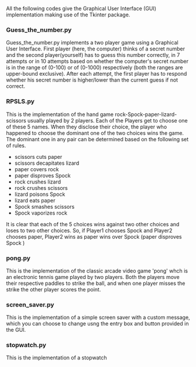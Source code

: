 
All the following codes give the Graphical User Interface (GUI) implementation making use of the Tkinter package.

### Guess_the_number.py

Guess_the_number.py implements a two player game using a Graphical User Interface. First player (here, the computer) thinks of a secret number and the second player(yourself)  has to guess this number correctly, in 7 attempts or in 10 attempts based on whether the computer's secret number is in the range of (0-100) or of (0-1000) respectively (both the ranges are upper-bound exclusive). After each attempt, the first player has to respond whether his secret number is higher/lower than the current guess if not correct.

### RPSLS.py
This is the implementation of the hand game rock-Spock-paper-lizard-scissors usually played by 2 players. Each of the Players get to choose one of these 5 names. When they disclose their choice, the player who happened to choose the dominant one of the two choices wins the game. The dominant one in any pair can be determined based on the following set of rules.

* scissors cuts paper
* scissors decapitates lizard
* paper covers rock
* paper disproves Spock
* rock crushes lizard
* rock crushes scissors
* lizard poisons Spock
* lizard eats paper
* Spock smashes scissors
* Spock vaporizes rock

It is clear that each of the 5 choices wins against two other choices and loses to two other choices. So, if Player1 chooses Spock and Player2 chooses paper,  Player2 wins as paper wins over Spock (paper disproves Spock )

### pong.py

This is the implementation of the classic arcade video game 'pong' whch is an electronic tennis game played by two players. Both the players move their respective paddles to strike the ball, and when one player misses the strike the other player scores the point.

### screen_saver.py

This is the implementation of a simple screen saver with a custom message, which you can choose to change usng the entry box and button provided in the GUI.

### stopwatch.py

This is the implementation of a stopwatch
